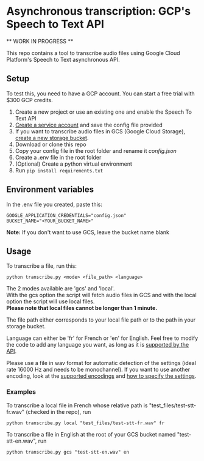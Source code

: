 # Asynchronous transcription: GCP's Speech to Text API

** WORK IN PROGRESS **

This repo contains a tool to transcribe audio files using Google Cloud Platform's Speech to Text asynchronous API.

## Setup

To test this, you need to have a GCP account. You can start a free trial with $300 GCP credits.

1. Create a new project or use an existing one and enable the Speech To Text API
2. [Create a service account](https://console.cloud.google.com/apis/credentials/serviceaccountkey) and save the config file provided
3. If you want to transcribe audio files in GCS (Google Cloud Storage), [create a new storage bucket](https://console.cloud.google.com/storage/browser).
4. Download or clone this repo
5. Copy your config file in the root folder and rename it *config.json*
6. Create a .env file in the root folder
7. (Optional) Create a python virtual environment
8. Run `pip install requirements.txt`

## Environment variables

In the .env file you created, paste this:

```
GOOGLE_APPLICATION_CREDENTIALS="config.json"
BUCKET_NAME="<YOUR_BUCKET_NAME>"
```

**Note:** If you don't want to use GCS, leave the bucket name blank

## Usage

To transcribe a file, run this:

```
python transcribe.py <mode> <file_path> <language>
```

The 2 modes available are 'gcs' and 'local'.  
With the gcs option the script will fetch audio files in GCS and with the local option the script will use local files.  
**Please note that local files cannot be longer than 1 minute.**

The file path either corresponds to your local file path or to the path in your storage bucket.

Language can either be 'fr' for French or 'en' for English. Feel free to modify the code to add any language you want, as long as it is [supported by the API](https://cloud.google.com/speech-to-text/docs/languages).

Please use a file in wav format for automatic detection of the settings (ideal rate 16000 Hz and needs to be monochannel). If you want to use another encoding, look at the [supported encodings](https://cloud.google.com/speech-to-text/docs/encoding) and [how to specify the settings](https://cloud.google.com/speech-to-text/docs/reference/rest/v1/RecognitionConfig).

### Examples

To transcribe a local file in French whose relative path is "test_files/test-stt-fr.wav" (checked in the repo), run 

```
python transcribe.py local "test_files/test-stt-fr.wav" fr
```

To transcribe a file in English at the root of your GCS bucket named "test-stt-en.wav", run 

```
python transcribe.py gcs "test-stt-en.wav" en
```
